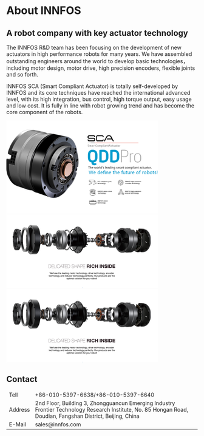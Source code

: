 # About INNFOS


## A robot company with key actuator technology

The INNFOS R&D team has been focusing on the development of new actuators in high performance robots for many years. We have assembled outstanding engineers around the world to develop basic technologies，including motor design, motor drive, high precision encoders, flexible joints and so forth.

INNFOS SCA (Smart Compliant Actuator) is totally self-developed by INNFOS and its core techniques have reached the international advanced level, with its high integration, bus control, high torque output, easy usage and low cost. It is fully in line with robot growing trend and has become the core component of the robots.

<img src="../img/About 1.png" style="width:400px">
<img src="../img/About 2.png" style="width:400px">
<img src="../img/About 2.png" style="width:400px">


## Contact

<table class="tableizer-table">
<thead><tr class="tableizer-firstrow"><tbody>
 <tr><td>Tell</td><td>+86-010-5397-6638/+86-010-5397-6640</td></tr>
 <tr><td>Address</td><td>2nd Floor, Building 3, Zhongguancun Emerging Industry Frontier Technology Research Institute, No. 85 Hongan Road, Doudian, Fangshan District, Beijing, China</td></tr>
 <tr><td>E-Mail</td><td>sales@innfos.com</td></tr>
</tbody></table>
